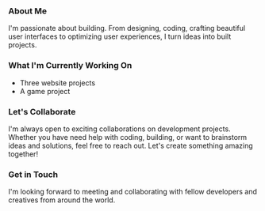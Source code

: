 <!-- Hey there! Welcome to my GitHub profile -->

### About Me

I'm passionate about building. From designing, coding, crafting beautiful user interfaces to optimizing user experiences, I turn ideas into built projects. 

### What I'm Currently Working On

- Three website projects
- A game project

### Let's Collaborate

I'm always open to exciting collaborations on development projects. Whether you have need help with coding, building, or want to brainstorm ideas and solutions, feel free to reach out. Let's create something amazing together!

### Get in Touch

I'm looking forward to meeting and collaborating with fellow developers and creatives from around the world.



